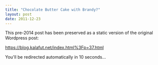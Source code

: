 ```yaml
---
title: "Chocolate Butter Cake with Brandy?"
layout: post
date: 2011-12-23
---
```


This pre-2014 post has been preserved as a static version of the original Wordpress post:

https://blog.kalafut.net/index.html%3Fp=37.html

You'll be redirected automatically in 10 seconds...

<head>
  <meta http-equiv="refresh" content="10;url=https://blog.kalafut.net/index.html%3Fp=37.html">
</head>

